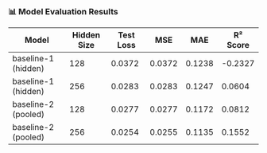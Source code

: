 ### 📊 Model Evaluation Results

| Model               | Hidden Size | Test Loss | MSE    | MAE    | R² Score |
|---------------------|-------------|-----------|--------|--------|----------|
| baseline-1 (hidden) | 128         | 0.0372    | 0.0372 | 0.1238 | -0.2327  |
| baseline-1 (hidden) | 256         | 0.0283    | 0.0283 | 0.1247 | 0.0604   |
| baseline-2 (pooled) | 128         | 0.0277    | 0.0277 | 0.1172 | 0.0812   |
| baseline-2 (pooled) | 256         | 0.0254    | 0.0255 | 0.1135 | 0.1552   |